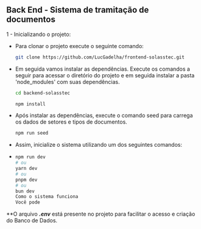 ## Back End - Sistema de tramitação de documentos

1 - Inicializando o projeto:

- Para clonar o projeto execute o seguinte comando:
  ```bash
  git clone https://github.com/LucGadelha/frontend-solasstec.git
  ```
- Em seguida vamos instalar as dependências. Execute os comandos a seguir para acessar o diretório do projeto e em seguida instalar a pasta 'node_modules' com suas dependências.
   ```bash
  cd backend-solasstec
  ```
  ```bash
  npm install
  ```
- Após instalar as dependências, execute o comando seed para carrega os dados de setores e tipos de documentos.
  ```bash
  npm run seed
  ```
- Assim, inicialize o sistema utilizando um dos seguintes comandos:
- ```bash
  npm run dev
  # ou
  yarn dev
  # ou
  pnpm dev
  # ou
  bun dev
  Como o sistema funciona
  Você pode
  ```
**O arquivo ***.env*** está presente no projeto para facilitar o acesso e criação do Banco de Dados.
